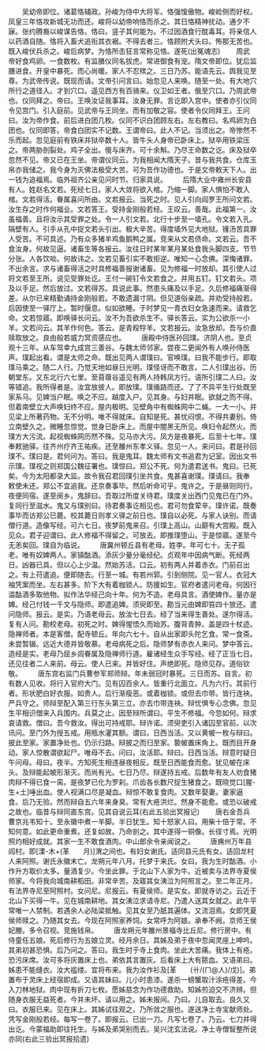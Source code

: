 <!-- { "loadSidebar": true } -->
　　吴幼帝即位。诸葛恪辅政。孙峻为侍中大将军。恪强愎傲物。峻崄侧而好权。凤皇三年恪攻新城无功而还。峻将以幼帝响恪而杀之。其日恪精神扰动。通夕不寐。张约腾裔以峻谋告恪。恪曰。竖子其何能为。不过因酒食行酖毒耳。将亲信人以药酒自随。恪将入畜犬追衔其衣裾。不得去者三。恪顾拊犬头曰。怖那无苦也。既入峻伏兵杀之。峻后病梦。为恪所击狂言常称见恪。遂死(出冤魂志)
　　周武帝好食鸡卵。一食数枚。有监膳仪同名拔虎。常进御食有宠。隋文帝即位。犹后监膳进食。开皇中暴死。而心尚暖。家人不忍殡之。三日乃苏。能语先云。舆我见至尊。为武帝传说。既现而请。文帝引问言曰。始忽见人来唤。随至一处。有大地穴所行之道径入。才到穴口。遥见西方有百骑来。仪卫如王者。俄至穴口。乃周武帝也。仪同拜之。帝曰。王唤汝证我事耳。汝身无罪。言讫即入宫中。使者亦引仪同令见宫门。引入庭前。见武帝与王同坐。而有加敬之容。使者令仪同拜王。王问曰。汝为帝作食。前后进白团几枚。仪同不识白团顾左右。左右教曰。名鸡卵为白团也。仪同即答。帝食白团实不记数。王谓帝曰。此人不记。当须出之。帝惨然不乐而起。忽见庭前有铁床并狱卒数十人。皆牛头人身帝已卧床上。狱卒用铁梁压之。帝两胁剖裂处。鸡子全出。俄与床齐。可十余斛。乃尽王命数之讫。床及狱卒忽然不见。帝又已在王坐。帝谓仪同云。为我相闻大隋天子。昔与我共食。仓库玉帛亦我储之。我今身为灭佛法极受大苦。可为吾作功德也。于是文帝敕天下人。出一钱为追福焉。临外祖齐公亲见问时节。归家具说。
　　后隋大业中雍州长安县有人。姓赵名文若。死经七日。家人大敛将欲入棺。乃缩一脚。家人惧怕不敢入棺。文若得活。眷属喜问所由。文若报云。当死之时。见人引向阎罗王所问文若。汝生存之时作何福业。文若答王。受持金刚般若经。王叹云。善哉。此福第一。汝虽福善。且将汝示其受罪之处。令一人引文若。北行十步至一墙孔。令文若入孔。隔壁有人。引手从孔中捉文若头引出。极大辛苦。得度墙外见大地狱。镬汤苦具罪人受苦。不可具述。乃有众多猪羊鸡鱼鹅鸭之属。竞来从文若债命。文若云。吾不食汝身。何故见逼。诸畜生等各报云。汝往日时某年某月某处食我头脚四支。节节分张。人各饮啖。何故讳之。文若见畜引实不敢拒逆。唯知一心念佛。深悔诸罪。不出余言。求与诸畜得活之时具修福善报谢诸畜。见为修福一时放却。其引使人过将文若至王所。说见受罪处讫。王付一碗钉令文若食之。并用五钉。钉文若头。项及以手足。然后放过。文若得苏。具说此事。然患头痛及以手足。久后修福痛渐得差。从尔已来精勤诵持金刚般若。不敢遗漏寸阴。但见道俗亲疏。并劝受持般若。后因使至一驿厅上。暂时偃息。似如欲睡。于时梦见一青衣妇女急速而来。请救乞命。文若惊寤。即唤驿长问云。汝不为吾欲杀生不。驿长答云。实为公欲杀一小羊。文若问云。其羊作何色。答云。是青羖牸羊。文若报云。汝急放却。吾与价直赎取放之。良由般若威力冥资感应也。
　　唐殿中侍医孙回璞。济阴人也。至贞观十三年。从车驾幸九成宫三善谷。与魏太师邻家。尝夜二更闻外有人唤孙侍医声。璞起出看。谓是太师之命。既出见两人谓璞曰。官唤璞。曰我不能步行。即取璞马乘之。随二人行。乃觉天地如昼日光明。璞怪讶而不敢言。二人引璞出谷。历朝堂东。又东北行六七里。至苜蓿谷遥见有两人持韩凤方行。语所引璞二人曰。汝等错追。我所得者是。汝宜放彼人。即放璞。璞循路而还。了了不异平生行处既至家系马。见婢当户眠。唤之不应。越度入户。见其身。与妇并眠。欲就之而不得。但着南壁立大声唤妇终不应。屋内极明。见壁角中有蜘蛛网中二蝇。一大一小。并见梁上所著药物。无不分明。唯不得就床。自知是死。甚忧闷恨。不得共妻别。倚立南壁久之。微睡忽惊觉。觉身已卧床上。而屋中闇黑无所见。唤妇令起然火。而璞方大污流。起视蜘蛛网历然不殊。见马亦大污。凤方是夜暴死。后至十七年。璞奉敕驰驿。往齐州疗齐王祐疾。还至雒州东孝义驿。忽见一人。来问曰。君是孙回璞不。璞曰是。君何问为。答曰。我是鬼耳。魏太师有文书追君为记室。因出文书示璞。璞视之则郑国公魏征署也。璞惊曰。郑公不死。何为遣君送书。鬼曰。已死矣。今为太阳都录大监。故令我召君回璞引坐共食。鬼甚喜谢璞。璞请曰。我奉　敕使未还。郑公不宜追我。还京奏事毕。然后听命可乎。鬼许之。于是昼则同行。夜便同宿。遂至阌乡。鬼辞曰。吾取过所度关待君。璞度关出西门见鬼已在门外。复同行至滋水。鬼又与璞别曰。待君奏事讫相见也。君可勿食荤辛。璞许诺。既奏事毕而访郑公已薨。校其薨日则孝义驿之前日也。璞自以必死。与家人诀别。而请僧行道。造像写经。可六七日。夜梦前鬼来召。引璞上高山。山巅有大宫殿。既入见众。君子迎谓曰。此人修福不得留之。可放去。即推璞堕山。于是惊寤。遂至今无恙矣回。璞自为临说。
　　唐冀州顿丘县有老母。姓李。年可七十。无子孤老。唯有奴婢两人。家镇酤酒。添灰少量分毫经纪。贞观年中因病气断。死经两日。凶器已具。但以心上少温。然始苏活。口云。初有两人并着赤衣。门前召出之。有上苻遣追。便即随去。行至一城。有若州郭。引到侧院。见一官人。衣冠大袖凭案而坐。左右甚多。阶下大有着枷锁人。防援如生。官府者遣问老母。何因行滥酤酒多取他物。拟作法华经己向十年。何为不造。老母具言。酒使婢作。量亦是婢。经己付钱一千文与隐师。即遣追婢。须臾即至。勘当元由婢即笞四十放还。遣问隐师。报云。是实。乃语老母云。放汝七日去。经了当来得生善处。遂尔得活。复有人问。勘校老母。初死之时。婢得惺悟久而始苏。腹背青肿。盖是四十杖迹。隐禅师者。本是客僧。配寺顿丘。年向六七十。自从出家即头陀乞食。常一食斋。未尝暂辍。远近大德并皆敬慕。老母病死之后。隐师梦有赤衣人来问。梦中答云。造经是实。老母乃屈乡闾眷属及隐禅师行道。雇诸经生众手写经。经了正当七日。还见往者二人来前。母云。使人已来。并皆好住。声绝即死。隐师见存。道俗钦敬。
　　唐东宫右监门兵曹参军郑师辩。年未弱冠时暴死。三日而苏。自言。初有数人见收。将行入官府大门。见有囚百余人。皆重行北面立。凡为六行。其前行者。形状肥白好衣服。如贵人。后行渐瘦恶。或着枷锁。或但去巾带。皆行连袂。严兵守之。师辩至配入第三行东头第三立。亦去巾带连袂。辩忧惧专心念佛。忽见生平相识僧来入兵围内。兵莫之止。因至辩所谓曰。平生不修福。今忽如何。辩求哀请救。僧曰。吾今救汝。得出可持戒耶。辩许诺。须臾吏引入诸囚至官前。以次讯问。至门外为授五戒。用瓶水灌其额。谓曰。日西当活。又以黄帔一枚与辩曰。披此至家。家置净处也。仍示归路。辩披之而归至家。褺帔置床角上。既而目开身动。家人惊散谓欲起尸。唯母不去。问曰。汝活耶。辩曰。日西当活。辩意时疑日午问母。母曰。夜半。方知死生相违昼夜相反。既至日西能食而愈。犹见帔在床头。及辩能起帔形渐灭。而尚有光。七日乃尽。辩遂持五戒。后数年有友人劝食猪肉辩不得已食一脔。是夜梦已化为罗刹。爪齿各长数尺捉生猪食之。既晓觉口[腥-生+土]唾出血。使人视满口尽是凝血。辩惊不敢复食肉。又数年娶妻。妻家逼食。后乃无验。然而辩自五六年来身臭。常有大疮洪烂。然身不能愈。或恐以破戒之故也。临昔与辩同直东宫。见其自说云耳(右此五验出冥报记)
　　唐右金吾兵曹京兆韦知十。至永徽中煮一羊脚。半日犹生。知十怒家人曰。用柴十倍于常。不知何意。如此更命重煮。还复如故。乃命剖之。其中遂得一铜像。长径寸焉。光明照灼相好成就。其家一生不敢食酒肉。中山郎余令亲闻说之。
　　唐痈州万年县阎村。即[溧-木+(革　　月)]渭之间也。有妇女谢氏。适同县元氏有女。适回龙村人来阿照。谢氏永徽末亡。龙朔元年八月。托梦于来氏。女曰。我为生时酤酒。小作升方取价太多。量酒复少。今坐此罪。于北山下人家为牛。近被卖与法界寺夏侯师家。今将我向城南耕稻田。非常辛苦。及寤其女洟泣为阿照言之。至二年正月。有法界寺尼至阿照村。女问尼。尼报云。有夏侯师。是实女。即就寺访之。云近于北山下买得一牛。见在城南耕地。其女洟泣求请寺尼。乃遣人送其女就之。此牛平常唯一人禁制。若遇余人必陆梁抵触。见其女至乃舐其遍体。又流泪焉。女即凭夏侯师赎之。乃随其女去。今现在阿照家养饲。女常呼为阿娘。承奉不阙。京师王侯妃媵。多令召视。竞施钱帛。
　　唐龙朔元年雒州景福寺比丘尼。修行房中。有侍童任五娘。死后修行为五娘立灵。经月余日。其姊及弟于夜中忽闻灵座上呻吟。其弟初甚恐惧。后乃问之。答曰。我生时于寺上食肉。坐此大苦痛。我体上有疮。恐污床席。汝可多将灰置床上也。弟依其言置灰。后看床上大有脓血。又语弟曰。姊患不能缝衣。汝大褴缕。宜将布来。我为汝作衫及[革　　(卄/(ㄇ@人)/戊)]。弟置布于灵床上经宿即成。又语其妹曰。儿小时患漆。遂杀一螃蟹取汁涂疮得差。今入刀林地狱。肉中现有折刀七枚。愿姊慈念为作功德救助。知姊煎迫交不济辨。但随身衣服无益死者。今并未坏。请以用之。姊未报间。乃曰。儿自取去。良久又曰。衣服已来。见在床上。其姊试往观之。乃所敛之服也。遂送净土寺宝献师处。凭写金刚般若经。每写一卷了。即报云。已出一刀。凡写七卷了。乃云。七刀并得出讫。今蒙福助即往托生。与姊及弟哭别而去。吴兴沈玄法说。净土寺僧智整所说亦同(右此三验出冥报拾遗)
